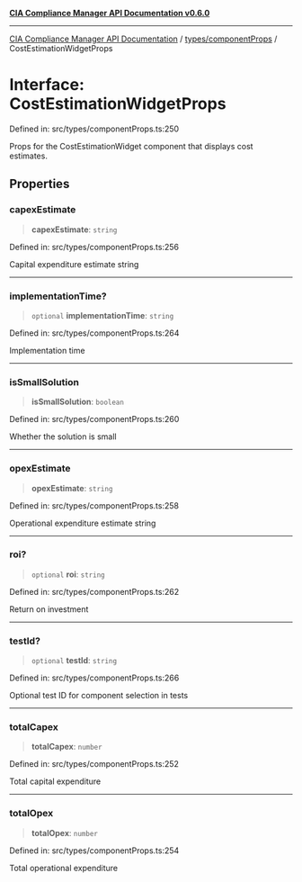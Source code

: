 [**CIA Compliance Manager API Documentation v0.6.0**](../../../README.md)

***

[CIA Compliance Manager API Documentation](../../../modules.md) / [types/componentProps](../README.md) / CostEstimationWidgetProps

# Interface: CostEstimationWidgetProps

Defined in: src/types/componentProps.ts:250

Props for the CostEstimationWidget component that displays cost estimates.

## Properties

### capexEstimate

> **capexEstimate**: `string`

Defined in: src/types/componentProps.ts:256

Capital expenditure estimate string

***

### implementationTime?

> `optional` **implementationTime**: `string`

Defined in: src/types/componentProps.ts:264

Implementation time

***

### isSmallSolution

> **isSmallSolution**: `boolean`

Defined in: src/types/componentProps.ts:260

Whether the solution is small

***

### opexEstimate

> **opexEstimate**: `string`

Defined in: src/types/componentProps.ts:258

Operational expenditure estimate string

***

### roi?

> `optional` **roi**: `string`

Defined in: src/types/componentProps.ts:262

Return on investment

***

### testId?

> `optional` **testId**: `string`

Defined in: src/types/componentProps.ts:266

Optional test ID for component selection in tests

***

### totalCapex

> **totalCapex**: `number`

Defined in: src/types/componentProps.ts:252

Total capital expenditure

***

### totalOpex

> **totalOpex**: `number`

Defined in: src/types/componentProps.ts:254

Total operational expenditure
